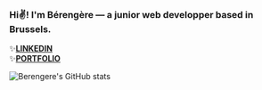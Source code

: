 ### Hi:v:! I'm Bérengère — a junior web developper based in Brussels.

:sparkles:[**LINKEDIN**](https://www.linkedin.com/in/berengere-carpentier/)       
:sparkles:[**PORTFOLIO**](https://carpentierberengere.github.io/)

![Berengere's GitHub stats](https://github-readme-stats.vercel.app/api?username=carpentierberengere&show_icons=true&theme=tokyonight)
